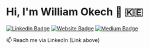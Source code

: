 # Hi, I'm William Okech 👋 :kenya:

[![Linkedin Badge](https://img.shields.io/badge/-LinkedIn-0e76a8?style=flat-square&logo=Linkedin&logoColor=white)](https://www.linkedin.com/in/williamokech/)
[![Website Badge](https://img.shields.io/badge/Website-3b5998?style=flat-square&logo=google-chrome&logoColor=white)](https://www.williamokech.com/)
[![Medium Badge](https://img.shields.io/badge/Medium-12100E?style=flat-square&logo=Medium&logoColor=white)](https://medium.com/@willyokech)

📫 Reach me via LinkedIn (Link above)

